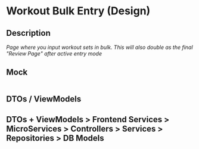 # Workout Bulk Entry (Design)

## Description

_Page where you input workout sets in bulk. This will also double as the final "Review Page" after active entry mode_

## Mock

<img src=""></img>

## DTOs / ViewModels

## DTOs + ViewModels > Frontend Services > MicroServices > Controllers > Services > Repositories > DB Models
